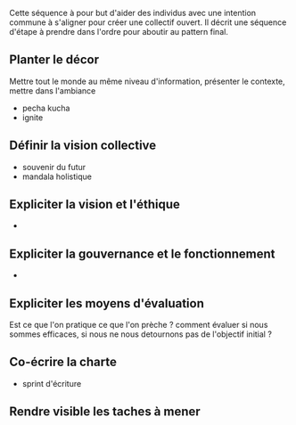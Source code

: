 Cette séquence à pour but d'aider des individus avec une intention commune à s'aligner pour créer une collectif ouvert. Il décrit une séquence d'étape à prendre dans l'ordre pour aboutir au pattern final.


## Planter le décor

Mettre tout le monde au même niveau d'information, présenter le contexte, mettre dans l'ambiance

* pecha kucha
* ignite

## Définir la vision collective

* souvenir du futur
* mandala holistique

## Expliciter la vision et l'éthique

*

## Expliciter la gouvernance et le fonctionnement

*

## Expliciter les moyens d'évaluation

Est ce que l'on pratique ce que l'on prèche ? comment évaluer si nous sommes efficaces, si nous ne nous detournons pas de l'objectif initial ?

## Co-écrire la charte

* sprint d'écriture

## Rendre visible les taches à mener




